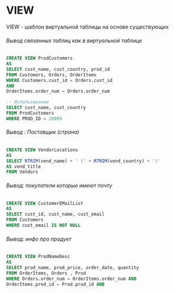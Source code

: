 
# VIEW

VIEW - шаблон виртуальной таблицы на основе существующих

###### Вывод связанных таблиц как в  виртуальной таблице
```sql
CREATE VIEW ProdCustomers
AS
SELECT cust_name, cust_country, prod_id
FROM Customers, Orders, OrderItems
WHERE Customers.cust_id = Orders.cust_id
AND
OrderItems.order_num = Orders.order_num

-- Использование
SELECT cust_name, cust_country
FROM ProdCustomers
WHERE PROD_ID = 20099
```

###### Вывод : Поставщик (страна)
```sql
CREATE VIEW VendorLocations
AS
SELECT RTRIM(vend_name) + ' (' + RTRIM(vend_country) + ')'
AS vend_title
FROM Vendors
```

###### Вывод: покупатели которые имеют почту

```sql
CREATE VIEW CustomerEMailList
AS
SELECT cust_id, cust_name, cust_email
FROM Customers
WHERE cust_email IS NOT NULL
```

###### Вывод: инфо про продукт

```sql
CREATE VIEW ProdNameDesc
AS
SELECT prod_name, prod_price, order_date, quantity
FROM OrderItems, Orders , Prod
WHERE Orders.order_num = OrderItems.order_num AND
OrderItems.prod_id = Prod.prod_id AND

```

